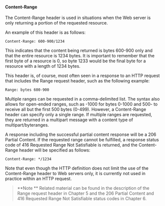 #### Content-Range

The Content-Range header is used in situations when the Web server is only returning a portion of the requested resource.

An example of this header is as follows:

`Content-Range: 600-900/1234 `

This indicates that the content being returned is bytes 600-900 only and that the entire resource is 1234 bytes. It is important to remember that the first byte of a resource is 0, so byte 1233 would be the final byte for a resource with a length of 1234 bytes.

This header is, of course, most often seen in a response to an HTTP request that includes the Range request header, such as the following example:

`Range: bytes 600-900 `

Multiple ranges can be requested in a comma-delimited list. The syntax also allows for open-ended ranges, such as -1000 for bytes 0-1000 and 500- to receive all but the first 500 bytes (0-499). However, a Content-Range header can specify only a single range. If multiple ranges are requested, they are returned in a multipart message with a content type of multipart/byteranges.

A response including the successful partial content response will be a 206 Partial Content. If the requested range cannot be fulfilled, a response status code of 416 Requested Range Not Satisfiable is returned, and the Content-Range header will be specified as follows:

`Content-Range: */1234 `

Note that even though the HTTP definition does not limit the use of the Content-Range header to Web servers only, it is currently not used in practice within an HTTP request.

>**Note
**
Related material can be found in the description of the Range request header in Chapter 5 and the 206 Partial Content and 416 Requested Range Not Satisfiable status codes in Chapter 6.


